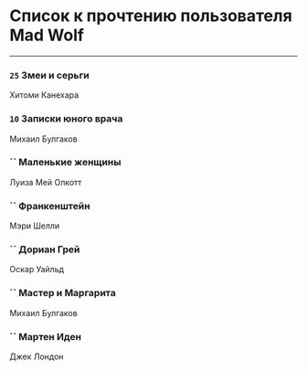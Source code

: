 # Список к прочтению пользователя Mad Wolf
---

### `25` Змеи и серьги
Хитоми Канехара

### `10` Записки юного врача
Михаил Булгаков

### `` Маленькие женщины
Луиза Мей Олкотт

### `` Франкенштейн
Мэри Шелли

### `` Дориан Грей
Оскар Уайльд

### `` Мастер и Маргарита
Михаил Булгаков

### `` Мартен Иден
Джек Лондон


